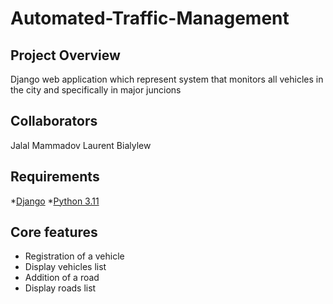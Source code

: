 # Automated-Traffic-Management

## Project Overview
Django web application which represent system that monitors all vehicles in the city and specifically in major juncions 

## Collaborators
Jalal Mammadov
Laurent Bialylew

## Requirements
*[Django](https://www.djangoproject.com/)
*[Python 3.11](https://www.python.org/downloads/)

## Core features
- Registration of a vehicle
- Display vehicles list
- Addition of a road
- Display roads list
